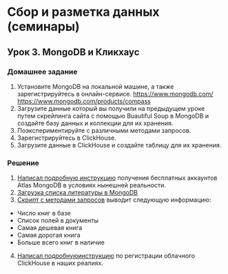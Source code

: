 # Сбор и разметка данных (семинары)

## Урок 3. MongoDB и Кликхаус

### Домашнее задание

1. Установите MongoDB на локальной машине, а также зарегистрируйтесь в онлайн-сервисе. https://www.mongodb.com/ https://www.mongodb.com/products/compass
2. Загрузите данные который вы получили на предыдущем уроке путем скрейпинга сайта с помощью Buautiful Soup в MongoDB и создайте базу данных и коллекции для их хранения.
3. Поэкспериментируйте с различными методами запросов.
4. Зарегистрируйтесь в ClickHouse.
5. Загрузите данные в ClickHouse и создайте таблицу для их хранения.


### Решение

1. [Написал подробную инструкцию](https://github.com/allseenn/api/blob/main/03.Lecture/README.md#MongoDB) получения бесплатных аккаунтов Atlas MongoDB в условиях нынешней реальности.
2. [Загрузка списка литературы в MongoDB](https://github.com/allseenn/api/blob/main/03.Tasks/02.py)
3. [Скрипт с методами запросов]() выводит следующую информацию:
- Число книг в базе
- Список полей в документы
- Самая дешевая книга
- Самая дорогая книга
- Больше всего книг в наличие
4. [Написал подробнуюинструкцию](https://github.com/allseenn/api/blob/main/03.Lecture/README.md#ClickHouse) по регистрации облачного ClickHouse в наших реалиях.